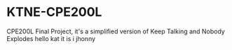 # KTNE-CPE200L
CPE200L Final Project, it's a simplified version of Keep Talking and Nobody Explodes
hello kat it is i jhonny
